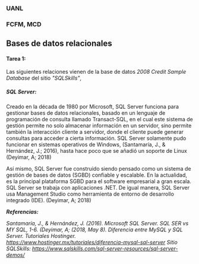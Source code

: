 ### UANL
### FCFM, MCD

## Bases de datos relacionales

#### Tarea 1:

Las siguientes relaciones vienen de la base de datos *2008 Credit Sample Database* del sitio *"SQLSkills"*, 







##### SQL Server:

Creado en la década de 1980 por Microsoft, SQL Server funciona para gestionar bases de datos relacionales, basado en un lenguaje de programación de consulta llamado Transact-SQL, en el cual este sistema de gestión permite no solo almacenar información en un servidor, sino permite también la interacción cliente a servidor, donde el cliente puede generar consultas para acceder a cierta información. SQL Server solamente pudo funcionar en sistemas operativos de Windows, (Santamaría, J., & Hernández, J.; 2016), hasta hace poco que se añadió un soporte de Linux (Deyimar, A; 2018)

Así mismo, SQL Server fue construido siendo pensado como un sistema de gestión de bases de datos (SGBD) confiable y escalable. En la actualidad, es la principal plataforma SGBD para el software empresarial a gran escala. SQL Server se trabaja con aplicaciones .NET. De igual manera, SQL Server usa Management Studio como herramienta de entorno de desarrollo integrado (IDE). (Deyimar, A; 2018)






***Referencias:***

*Santamaría, J., & Hernández, J. (2016). Microsoft SQL Server. SQL SER vs MY SQL, 1-6.*
*(Deyimar, A; (2018, May 8). Diferencia entre MySQL y SQL Server. Tutoriales Hostinger. https://www.hostinger.mx/tutoriales/diferencia-mysql-sql-server*
*Sitio SQLSkills: https://www.sqlskills.com/sql-server-resources/sql-server-demos/*

